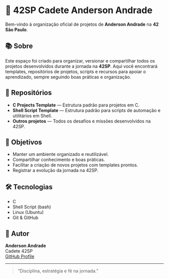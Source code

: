 # 🏰 42SP Cadete Anderson Andrade

Bem-vindo à organização oficial de projetos de **Anderson Andrade** na **42 São Paulo**.

## 📚 Sobre

Este espaço foi criado para organizar, versionar e compartilhar todos os projetos desenvolvidos durante a jornada na **42SP**. Aqui você encontrará templates, repositórios de projetos, scripts e recursos para apoiar o aprendizado, sempre seguindo boas práticas e organização.

## 📁 Repositórios

- **C Projects Template** — Estrutura padrão para projetos em C.
- **Shell Script Template** — Estrutura padrão para scripts de automação e utilitários em Shell.
- **Outros projetos** — Todos os desafios e missões desenvolvidos na 42SP.

## 🎯 Objetivos

- Manter um ambiente organizado e reutilizável.
- Compartilhar conhecimento e boas práticas.
- Facilitar a criação de novos projetos com templates prontos.
- Registrar a evolução da jornada na 42SP.

## 🛠️ Tecnologias

- C
- Shell Script (bash)
- Linux (Ubuntu)
- Git & GitHub

## 👤 Autor

**Anderson Andrade**  
Cadete 42SP  
[GitHub Profile](https://github.com/anderson-andrade-dev)  

---

> “Disciplina, estratégia e fé na jornada.”


